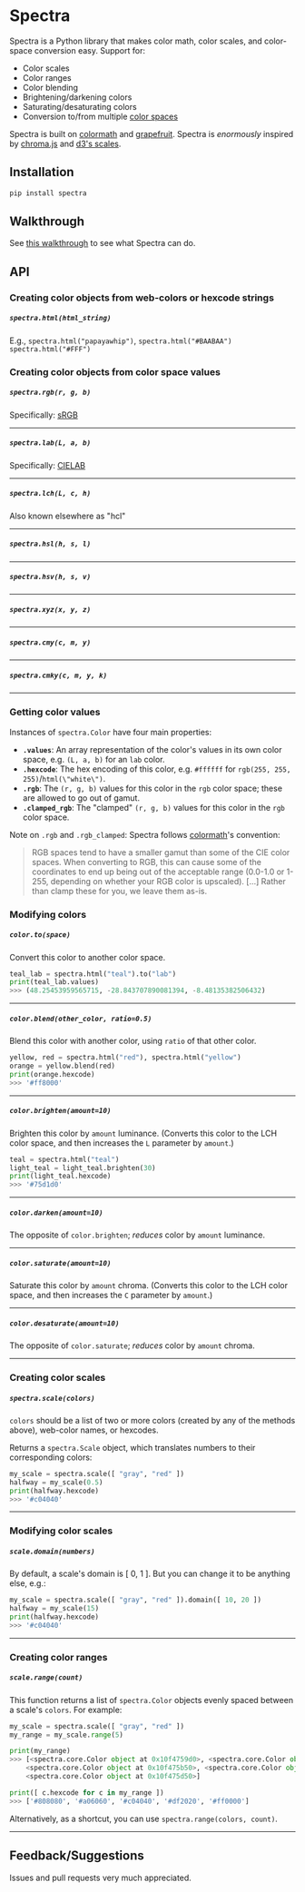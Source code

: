 # Spectra

Spectra is a Python library that makes color math, color scales, and color-space conversion easy. Support for:

- Color scales
- Color ranges
- Color blending
- Brightening/darkening colors
- Saturating/desaturating colors
- Conversion to/from multiple [color spaces](http://en.wikipedia.org/wiki/Color_space)

Spectra is built on [colormath](http://python-colormath.readthedocs.org/) and [grapefruit](https://github.com/xav/Grapefruit). Spectra is *enormously* inspired by [chroma.js](https://github.com/gka/chroma.js) and [d3's scales](https://github.com/mbostock/d3/wiki/Quantitative-Scales).

## Installation

```sh
pip install spectra
```

## Walkthrough

See [this walkthrough](http://nbviewer.ipython.org/github/jsvine/spectra/blob/master/docs/walkthrough.ipynb) to see what Spectra can do.

## API

### Creating color objects from web-colors or hexcode strings

##### `spectra.html(html_string)`

E.g., `spectra.html("papayawhip")`, `spectra.html("#BAABAA")` `spectra.html("#FFF")`

### Creating color objects from color space values

##### `spectra.rgb(r, g, b)`

Specifically: [sRGB](http://en.wikipedia.org/wiki/SRGB)

---

##### `spectra.lab(L, a, b)`

Specifically: [CIELAB](http://en.wikipedia.org/wiki/Lab_color_space#CIELAB)

---

##### `spectra.lch(L, c, h)`

Also known elsewhere as "hcl"

---

##### `spectra.hsl(h, s, l)`

---

##### `spectra.hsv(h, s, v)`

---

##### `spectra.xyz(x, y, z)`

---

##### `spectra.cmy(c, m, y)`

---

##### `spectra.cmky(c, m, y, k)`

---

### Getting color values

Instances of `spectra.Color` have four main properties:

- __`.values`__: An array representation of the color's values in its own color space, e.g. `(L, a, b)` for an `lab` color.
- __`.hexcode`__: The hex encoding of this color, e.g. `#ffffff` for `rgb(255, 255, 255)`/`html(\"white\")`.
- __`.rgb`__: The `(r, g, b)` values for this color in the `rgb` color space; these are allowed to go out of gamut.
- __`.clamped_rgb`__: The \"clamped\" `(r, g, b)` values for this color in the `rgb` color space.

Note on `.rgb` and `.rgb_clamped`: Spectra follows [colormath](http://python-colormath.readthedocs.org/en/latest/conversions.html?highlight=clamp#rgb-conversions-and-out-of-gamut-coordinates)'s convention:

> RGB spaces tend to have a smaller gamut than some of the CIE color spaces. When converting to RGB, this can cause some of the coordinates to end up being out of the acceptable range (0.0-1.0 or 1-255, depending on whether your RGB color is upscaled). [...] Rather than clamp these for you, we leave them as-is.

### Modifying colors

##### `color.to(space)`

Convert this color to another color space.

```python
teal_lab = spectra.html("teal").to("lab")
print(teal_lab.values)
>>> (48.25453959565715, -28.843707890081394, -8.48135382506432)
```

---

##### `color.blend(other_color, ratio=0.5)`

Blend this color with another color, using `ratio` of that other color.

```python
yellow, red = spectra.html("red"), spectra.html("yellow")
orange = yellow.blend(red)
print(orange.hexcode)
>>> '#ff8000'
```

---

##### `color.brighten(amount=10)`

Brighten this color by `amount` luminance. (Converts this color to the LCH color space, and then increases the `L` parameter by `amount`.)

```python
teal = spectra.html("teal")
light_teal = light_teal.brighten(30)
print(light_teal.hexcode)
>>> '#75d1d0'
```

---

##### `color.darken(amount=10)`

The opposite of `color.brighten`; *reduces* color by `amount` luminance.

---

##### `color.saturate(amount=10)`

Saturate this color by `amount` chroma. (Converts this color to the LCH color space, and then increases the `C` parameter by `amount`.)

---

##### `color.desaturate(amount=10)`

The opposite of `color.saturate`; *reduces* color by `amount` chroma.

---

### Creating color scales

##### `spectra.scale(colors)`

`colors` should be a list of two or more colors (created by any of the methods above), web-color names, or hexcodes.

Returns a `spectra.Scale` object, which translates numbers to their corresponding colors:

```python
my_scale = spectra.scale([ "gray", "red" ])
halfway = my_scale(0.5)
print(halfway.hexcode)
>>> '#c04040'
```

---

### Modifying color scales

##### `scale.domain(numbers)`

By default, a scale's domain is [ 0, 1 ]. But you can change it to be anything else, e.g.:

```python
my_scale = spectra.scale([ "gray", "red" ]).domain([ 10, 20 ])
halfway = my_scale(15)
print(halfway.hexcode)
>>> '#c04040'
```

---

### Creating color ranges

##### `scale.range(count)`

This function returns a list of `spectra.Color` objects evenly spaced between a scale's `colors`. For example:

```python
my_scale = spectra.scale([ "gray", "red" ])
my_range = my_scale.range(5)

print(my_range)
>>> [<spectra.core.Color object at 0x10f4759d0>, <spectra.core.Color object at 0x10f475a90>, 
    <spectra.core.Color object at 0x10f475b50>, <spectra.core.Color object at 0x10f475cd0>, 
    <spectra.core.Color object at 0x10f475d50>]

print([ c.hexcode for c in my_range ])
>>> ['#808080', '#a06060', '#c04040', '#df2020', '#ff0000']
```

Alternatively, as a shortcut, you can use `spectra.range(colors, count)`.

---

## Feedback/Suggestions

Issues and pull requests very much appreciated.
